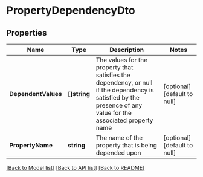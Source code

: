 # PropertyDependencyDto

## Properties
Name | Type | Description | Notes
------------ | ------------- | ------------- | -------------
**DependentValues** | **[]string** | The values for the property that satisfies the dependency, or null if the dependency is satisfied by the presence of any value for the associated property name | [optional] [default to null]
**PropertyName** | **string** | The name of the property that is being depended upon | [optional] [default to null]

[[Back to Model list]](../README.md#documentation-for-models) [[Back to API list]](../README.md#documentation-for-api-endpoints) [[Back to README]](../README.md)


